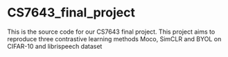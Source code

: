 # CS7643_final_project
This is the source code for our CS7643 final project. This project aims to reproduce three contrastive learning methods Moco, SimCLR and BYOL on CIFAR-10 and librispeech dataset
